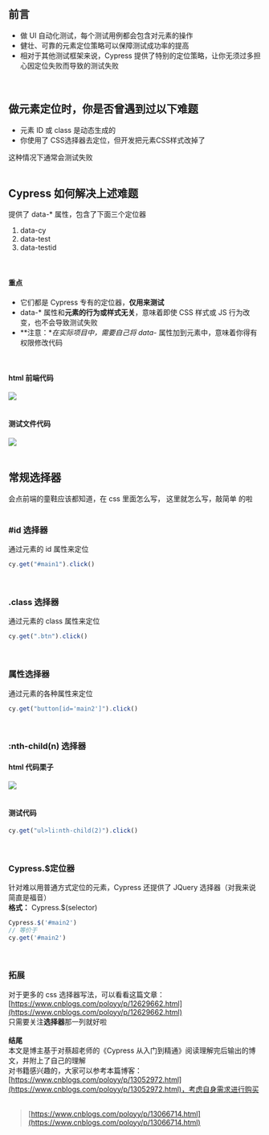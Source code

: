 
## 前言
- 做 UI 自动化测试，每个测试用例都会包含对元素的操作
- 健壮、可靠的元素定位策略可以保障测试成功率的提高
- 相对于其他测试框架来说，Cypress 提供了特别的定位策略，让你无须过多担心因定位失败而导致的测试失败

 

## 做元素定位时，你是否曾遇到过以下难题

- 元素 ID 或 class 是动态生成的
- 你使用了 CSS选择器去定位，但开发把元素CSS样式改掉了

这种情况下通常会测试失败  
 

## Cypress 如何解决上述难题
提供了 data-* 属性，包含了下面三个定位器

1. data-cy
1. data-test
1. data-testid

 

#### 重点

- 它们都是 Cypress 专有的定位器，**仅用来测试**
- data-* 属性和**元素的行为或样式无关**，意味着即使 CSS 样式或 JS 行为改变，也不会导致测试失败
- **注意：**在实际项目中，需要自己将 data-* 属性加到元素中，意味着你得有权限修改代码

 

#### html 前端代码
![](https://img2020.cnblogs.com/blog/1896874/202006/1896874-20200608162207388-82872216.png)  
 

#### 测试文件代码
![](https://img2020.cnblogs.com/blog/1896874/202006/1896874-20200608162214786-1249129841.png)  
 

## 常规选择器
会点前端的童鞋应该都知道，在 css 里面怎么写， 这里就怎么写，敲简单 的啦  
 

### #id 选择器
通过元素的 id 属性来定位

```javascript
cy.get("#main1").click()
```
 

### .class 选择器
通过元素的 class 属性来定位

```javascript
cy.get(".btn").click()
```
 

### 属性选择器
通过元素的各种属性来定位

```javascript
cy.get("button[id='main2']").click()
```
 

### :nth-child(n) 选择器

#### html 代码栗子
![](https://img2020.cnblogs.com/blog/1896874/202006/1896874-20200608164654434-2593250.png)  
 

#### 测试代码

```javascript
cy.get("ul>li:nth-child(2)").click()
```
 

### Cypress.$定位器
针对难以用普通方式定位的元素，Cypress 还提供了 JQuery 选择器（对我来说简直是福音）  
**格式：** Cypress.$(selector)

```javascript
Cypress.$('#main2')
// 等价于
cy.get('#main2')
```
 

### 拓展
对于更多的 css 选择器写法，可以看看这篇文章：[https://www.cnblogs.com/poloyy/p/12629662.html](https://www.cnblogs.com/poloyy/p/12629662.html)  
只需要关注**选择器**那一列就好啦  
   
**结尾**  
本文是博主基于对蔡超老师的《Cypress 从入门到精通》阅读理解完后输出的博文，并附上了自己的理解  
对书籍感兴趣的，大家可以参考本篇博客：[https://www.cnblogs.com/poloyy/p/13052972.html](https://www.cnblogs.com/poloyy/p/13052972.html)，考虑自身需求进行购买  
 
> [https://www.cnblogs.com/poloyy/p/13066714.html](https://www.cnblogs.com/poloyy/p/13066714.html)

